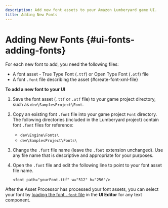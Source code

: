 ```yaml
---
description: Add new font assets to your Amazon Lumberyard game UI.
title: Adding New Fonts
---
```

# Adding New Fonts {#ui-fonts-adding-fonts}

For each new font to add, you need the following files:
+ A font asset - True Type Font \(`.ttf`\) or Open Type Font \(`.otf`\) file
+ A font `.font` file describing the asset {#create-font-xml-file}

**To add a new font to your UI**

1. Save the font asset \(`.ttf` or `.otf` file\) to your game project directory, such as `dev\SamplesProject\Font`\.

1. Copy an existing font `.font` file into your game project `Font` directory\. The following directories \(included in the Lumberyard project\) contain font `.font` files for reference:
   + `dev\Engine\Fonts\`
   + `dev\SamplesProject\Fonts\`

1. Change the `.font` file name \(leave the `.font` extension unchanged\)\. Use any file name that is descriptive and appropriate for your purposes\.

1. Open the `.font` file and edit the following line to point to your font asset file name\.

   ```
   <font path="yourFont.ttf" w="512" h="256"/>
   ```

After the Asset Processor has processed your font assets, you can select your font by [loading the font `.font` file](/docs/user-guide/features/interactivity/user-interface/editor/components-text.md) in the **UI Editor** for any text component\.
